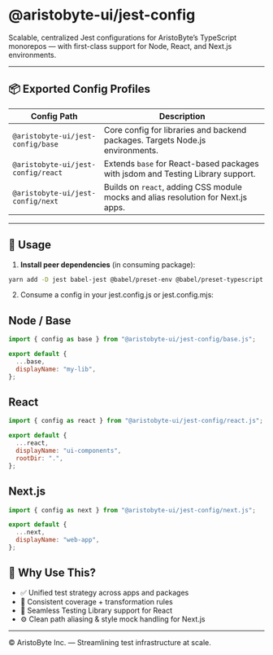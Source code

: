 # @aristobyte-ui/jest-config

Scalable, centralized Jest configurations for AristoByte’s TypeScript monorepos — with first-class support for Node, React, and Next.js environments.

---

## 📦 Exported Config Profiles

| Config Path                        | Description                                                                       |
| ---------------------------------- | --------------------------------------------------------------------------------- |
| `@aristobyte-ui/jest-config/base`  | Core config for libraries and backend packages. Targets Node.js environments.     |
| `@aristobyte-ui/jest-config/react` | Extends `base` for React-based packages with jsdom and Testing Library support.   |
| `@aristobyte-ui/jest-config/next`  | Builds on `react`, adding CSS module mocks and alias resolution for Next.js apps. |

---

## 🚀 Usage

1. **Install peer dependencies** (in consuming package):

```bash
yarn add -D jest babel-jest @babel/preset-env @babel/preset-typescript @testing-library/jest-dom identity-obj-proxy
```

2. Consume a config in your jest.config.js or jest.config.mjs:

## Node / Base

```js
import { config as base } from "@aristobyte-ui/jest-config/base.js";

export default {
  ...base,
  displayName: "my-lib",
};
```

## React

```js
import { config as react } from "@aristobyte-ui/jest-config/react.js";

export default {
  ...react,
  displayName: "ui-components",
  rootDir: ".",
};
```

## Next.js

```js
import { config as next } from "@aristobyte-ui/jest-config/next.js";

export default {
  ...next,
  displayName: "web-app",
};
```

## 🧠 Why Use This?

- ✅ Unified test strategy across apps and packages
- 📐 Consistent coverage + transformation rules
- 🧪 Seamless Testing Library support for React
- ⚙️ Clean path aliasing & style mock handling for Next.js

---

© AristoByte Inc. — Streamlining test infrastructure at scale.
